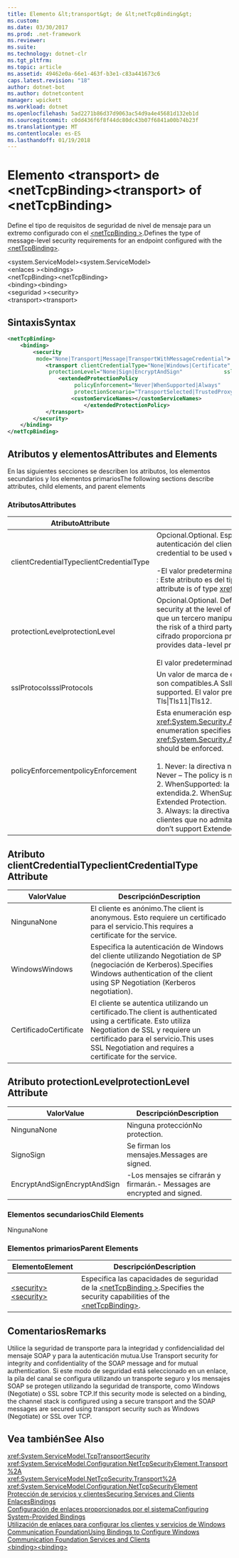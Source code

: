 ```yaml
---
title: Elemento &lt;transport&gt; de &lt;netTcpBinding&gt;
ms.custom: 
ms.date: 03/30/2017
ms.prod: .net-framework
ms.reviewer: 
ms.suite: 
ms.technology: dotnet-clr
ms.tgt_pltfrm: 
ms.topic: article
ms.assetid: 49462e0a-66e1-463f-b3e1-c83a441673c6
caps.latest.revision: "18"
author: dotnet-bot
ms.author: dotnetcontent
manager: wpickett
ms.workload: dotnet
ms.openlocfilehash: 5ad2271b86d37d9063ac54d9a4e45681d132eb1d
ms.sourcegitcommit: c0dd436f6f8f44dc80dc43b07f6841a00b74b23f
ms.translationtype: MT
ms.contentlocale: es-ES
ms.lasthandoff: 01/19/2018
---
```

# <a name="lttransportgt-of-ltnettcpbindinggt"></a><span data-ttu-id="80563-102">Elemento &lt;transport&gt; de &lt;netTcpBinding&gt;</span><span class="sxs-lookup"><span data-stu-id="80563-102">&lt;transport&gt; of &lt;netTcpBinding&gt;</span></span>
<span data-ttu-id="80563-103">Define el tipo de requisitos de seguridad de nivel de mensaje para un extremo configurado con el [ \<netTcpBinding >](../../../../../docs/framework/configure-apps/file-schema/wcf/nettcpbinding.md).</span><span class="sxs-lookup"><span data-stu-id="80563-103">Defines the type of message-level security requirements for an endpoint configured with the [\<netTcpBinding>](../../../../../docs/framework/configure-apps/file-schema/wcf/nettcpbinding.md).</span></span>  
  
 <span data-ttu-id="80563-104">\<system.ServiceModel></span><span class="sxs-lookup"><span data-stu-id="80563-104">\<system.ServiceModel></span></span>  
<span data-ttu-id="80563-105">\<enlaces ></span><span class="sxs-lookup"><span data-stu-id="80563-105">\<bindings></span></span>  
<span data-ttu-id="80563-106">\<netTcpBinding></span><span class="sxs-lookup"><span data-stu-id="80563-106">\<netTcpBinding></span></span>  
<span data-ttu-id="80563-107">\<binding></span><span class="sxs-lookup"><span data-stu-id="80563-107">\<binding></span></span>  
<span data-ttu-id="80563-108">\<seguridad ></span><span class="sxs-lookup"><span data-stu-id="80563-108">\<security></span></span>  
<span data-ttu-id="80563-109">\<transport></span><span class="sxs-lookup"><span data-stu-id="80563-109">\<transport></span></span>  
  
## <a name="syntax"></a><span data-ttu-id="80563-110">Sintaxis</span><span class="sxs-lookup"><span data-stu-id="80563-110">Syntax</span></span>  
  
```xml  
<netTcpBinding>  
    <binding>  
        <security  
         mode="None|Transport|Message|TransportWithMessageCredential">  
            <transport clientCredentialType="None|Windows|Certificate"  
             protectionLevel="None|Sign|EncryptAndSign"             sslProtocols="Tls|Tls11|Tls12">  
                <extendedProtectionPolicy  
                     policyEnforcement="Never|WhenSupported|Always"  
                     protectionScenario="TransportSelected|TrustedProxy">  
                    <customServiceNames></customServiceNames>  
                        </extendedProtectionPolicy>  
            </transport>  
        </security>  
    </binding>  
</netTcpBinding>  
```  
  
## <a name="attributes-and-elements"></a><span data-ttu-id="80563-111">Atributos y elementos</span><span class="sxs-lookup"><span data-stu-id="80563-111">Attributes and Elements</span></span>  
 <span data-ttu-id="80563-112">En las siguientes secciones se describen los atributos, los elementos secundarios y los elementos primarios</span><span class="sxs-lookup"><span data-stu-id="80563-112">The following sections describe attributes, child elements, and parent elements</span></span>  
  
### <a name="attributes"></a><span data-ttu-id="80563-113">Atributos</span><span class="sxs-lookup"><span data-stu-id="80563-113">Attributes</span></span>  
  
|<span data-ttu-id="80563-114">Atributo</span><span class="sxs-lookup"><span data-stu-id="80563-114">Attribute</span></span>|<span data-ttu-id="80563-115">Descripción</span><span class="sxs-lookup"><span data-stu-id="80563-115">Description</span></span>|  
|---------------|-----------------|  
|<span data-ttu-id="80563-116">clientCredentialType</span><span class="sxs-lookup"><span data-stu-id="80563-116">clientCredentialType</span></span>|<span data-ttu-id="80563-117">Opcional.</span><span class="sxs-lookup"><span data-stu-id="80563-117">Optional.</span></span> <span data-ttu-id="80563-118">Especifica el tipo de credenciales que se van a usar al realizar la autenticación del cliente mediante seguridad de transporte.</span><span class="sxs-lookup"><span data-stu-id="80563-118">Specifies the type of credential to be used when performing client authentication using Transport security.</span></span><br /><br /> <span data-ttu-id="80563-119">-El valor predeterminado es `Windows`.</span><span class="sxs-lookup"><span data-stu-id="80563-119">-   The default value is `Windows`.</span></span><br /><span data-ttu-id="80563-120">: Este atributo es del tipo <xref:System.ServiceModel.TcpClientCredentialType>.</span><span class="sxs-lookup"><span data-stu-id="80563-120">-   This attribute is of type <xref:System.ServiceModel.TcpClientCredentialType>.</span></span>|  
|<span data-ttu-id="80563-121">protectionLevel</span><span class="sxs-lookup"><span data-stu-id="80563-121">protectionLevel</span></span>|<span data-ttu-id="80563-122">Opcional.</span><span class="sxs-lookup"><span data-stu-id="80563-122">Optional.</span></span> <span data-ttu-id="80563-123">Define la seguridad en el nivel del transporte del TCP.</span><span class="sxs-lookup"><span data-stu-id="80563-123">Defines security at the level of the TCP transport.</span></span> <span data-ttu-id="80563-124">Al firmar los mensajes se reduce el riesgo de que un tercero manipule el mensaje mientras se transfiere.</span><span class="sxs-lookup"><span data-stu-id="80563-124">Signing messages mitigates the risk of a third party tampering with the message while it is being transferred.</span></span> <span data-ttu-id="80563-125">El cifrado proporciona privacidad de nivel de datos durante el transporte.</span><span class="sxs-lookup"><span data-stu-id="80563-125">Encryption provides data-level privacy during transport.</span></span><br /><br /> <span data-ttu-id="80563-126">El valor predeterminado es `EncryptAndSign`.</span><span class="sxs-lookup"><span data-stu-id="80563-126">The default value is `EncryptAndSign`.</span></span>|  
|<span data-ttu-id="80563-127">sslProtocols</span><span class="sxs-lookup"><span data-stu-id="80563-127">sslProtocols</span></span>|<span data-ttu-id="80563-128">Un valor de marca de enumeración de SslProtocols que especifica qué SslProtocols son compatibles.</span><span class="sxs-lookup"><span data-stu-id="80563-128">A SslProtocols enum flag value that specifies which SslProtocols are supported.</span></span> <span data-ttu-id="80563-129">El valor predeterminado es Tls &#124; Tls11 &#124; Tls12.</span><span class="sxs-lookup"><span data-stu-id="80563-129">The default is Tls&#124;Tls11&#124;Tls12.</span></span>|  
|<span data-ttu-id="80563-130">policyEnforcement</span><span class="sxs-lookup"><span data-stu-id="80563-130">policyEnforcement</span></span>|<span data-ttu-id="80563-131">Esta enumeración especifica cuándo se debe aplicar <xref:System.Security.Authentication.ExtendedProtection.ExtendedProtectionPolicy>.</span><span class="sxs-lookup"><span data-stu-id="80563-131">This enumeration specifies when the <xref:System.Security.Authentication.ExtendedProtection.ExtendedProtectionPolicy> should be enforced.</span></span><br /><br /> <span data-ttu-id="80563-132">1.  Never: la directiva nunca se aplica (la protección extendida está deshabilitada).</span><span class="sxs-lookup"><span data-stu-id="80563-132">1.  Never – The policy is never enforced (Extended Protection is disabled).</span></span><br /><span data-ttu-id="80563-133">2.  WhenSupported: la directiva solamente se aplica si el cliente admite la protección extendida.</span><span class="sxs-lookup"><span data-stu-id="80563-133">2.  WhenSupported – The policy is enforced only if the client supports Extended Protection.</span></span><br /><span data-ttu-id="80563-134">3.  Always: la directiva siempre se aplica.</span><span class="sxs-lookup"><span data-stu-id="80563-134">3.  Always – The policy is always enforced.</span></span> <span data-ttu-id="80563-135">Los clientes que no admitan la protección extendida no podrán autenticarse.</span><span class="sxs-lookup"><span data-stu-id="80563-135">Clients which don’t support Extended Protection will fail to authenticate.</span></span>|  
  
## <a name="clientcredentialtype-attribute"></a><span data-ttu-id="80563-136">Atributo clientCredentialType</span><span class="sxs-lookup"><span data-stu-id="80563-136">clientCredentialType Attribute</span></span>  
  
|<span data-ttu-id="80563-137">Valor</span><span class="sxs-lookup"><span data-stu-id="80563-137">Value</span></span>|<span data-ttu-id="80563-138">Descripción</span><span class="sxs-lookup"><span data-stu-id="80563-138">Description</span></span>|  
|-----------|-----------------|  
|<span data-ttu-id="80563-139">Ninguna</span><span class="sxs-lookup"><span data-stu-id="80563-139">None</span></span>|<span data-ttu-id="80563-140">El cliente es anónimo.</span><span class="sxs-lookup"><span data-stu-id="80563-140">The client is anonymous.</span></span> <span data-ttu-id="80563-141">Esto requiere un certificado para el servicio.</span><span class="sxs-lookup"><span data-stu-id="80563-141">This requires a certificate for the service.</span></span>|  
|<span data-ttu-id="80563-142">Windows</span><span class="sxs-lookup"><span data-stu-id="80563-142">Windows</span></span>|<span data-ttu-id="80563-143">Especifica la autenticación de Windows del cliente utilizando Negotiation de SP (negociación de Kerberos).</span><span class="sxs-lookup"><span data-stu-id="80563-143">Specifies Windows authentication of the client using SP Negotiation (Kerberos negotiation).</span></span>|  
|<span data-ttu-id="80563-144">Certificado</span><span class="sxs-lookup"><span data-stu-id="80563-144">Certificate</span></span>|<span data-ttu-id="80563-145">El cliente se autentica utilizando un certificado.</span><span class="sxs-lookup"><span data-stu-id="80563-145">The client is authenticated using a certificate.</span></span> <span data-ttu-id="80563-146">Esto utiliza Negotiation de SSL y requiere un certificado para el servicio.</span><span class="sxs-lookup"><span data-stu-id="80563-146">This uses SSL Negotiation and requires a certificate for the service.</span></span>|  
  
## <a name="protectionlevel-attribute"></a><span data-ttu-id="80563-147">Atributo protectionLevel</span><span class="sxs-lookup"><span data-stu-id="80563-147">protectionLevel Attribute</span></span>  
  
|<span data-ttu-id="80563-148">Valor</span><span class="sxs-lookup"><span data-stu-id="80563-148">Value</span></span>|<span data-ttu-id="80563-149">Descripción</span><span class="sxs-lookup"><span data-stu-id="80563-149">Description</span></span>|  
|-----------|-----------------|  
|<span data-ttu-id="80563-150">Ninguna</span><span class="sxs-lookup"><span data-stu-id="80563-150">None</span></span>|<span data-ttu-id="80563-151">Ninguna protección</span><span class="sxs-lookup"><span data-stu-id="80563-151">No protection.</span></span>|  
|<span data-ttu-id="80563-152">Signo</span><span class="sxs-lookup"><span data-stu-id="80563-152">Sign</span></span>|<span data-ttu-id="80563-153">Se firman los mensajes.</span><span class="sxs-lookup"><span data-stu-id="80563-153">Messages are signed.</span></span>|  
|<span data-ttu-id="80563-154">EncryptAndSign</span><span class="sxs-lookup"><span data-stu-id="80563-154">EncryptAndSign</span></span>|<span data-ttu-id="80563-155">-Los mensajes se cifrarán y firmarán.</span><span class="sxs-lookup"><span data-stu-id="80563-155">-   Messages are encrypted and signed.</span></span>|  
  
### <a name="child-elements"></a><span data-ttu-id="80563-156">Elementos secundarios</span><span class="sxs-lookup"><span data-stu-id="80563-156">Child Elements</span></span>  
 <span data-ttu-id="80563-157">Ninguna</span><span class="sxs-lookup"><span data-stu-id="80563-157">None</span></span>  
  
### <a name="parent-elements"></a><span data-ttu-id="80563-158">Elementos primarios</span><span class="sxs-lookup"><span data-stu-id="80563-158">Parent Elements</span></span>  
  
|<span data-ttu-id="80563-159">Elemento</span><span class="sxs-lookup"><span data-stu-id="80563-159">Element</span></span>|<span data-ttu-id="80563-160">Descripción</span><span class="sxs-lookup"><span data-stu-id="80563-160">Description</span></span>|  
|-------------|-----------------|  
|[<span data-ttu-id="80563-161">\<security></span><span class="sxs-lookup"><span data-stu-id="80563-161">\<security></span></span>](../../../../../docs/framework/configure-apps/file-schema/wcf/security-of-nettcpbinding.md)|<span data-ttu-id="80563-162">Especifica las capacidades de seguridad de la [ \<netTcpBinding >](../../../../../docs/framework/configure-apps/file-schema/wcf/nettcpbinding.md).</span><span class="sxs-lookup"><span data-stu-id="80563-162">Specifies the security capabilities of the [\<netTcpBinding>](../../../../../docs/framework/configure-apps/file-schema/wcf/nettcpbinding.md).</span></span>|  
  
## <a name="remarks"></a><span data-ttu-id="80563-163">Comentarios</span><span class="sxs-lookup"><span data-stu-id="80563-163">Remarks</span></span>  
 <span data-ttu-id="80563-164">Utilice la seguridad de transporte para la integridad y confidencialidad del mensaje SOAP y para la autenticación mutua.</span><span class="sxs-lookup"><span data-stu-id="80563-164">Use Transport security for integrity and confidentiality of the SOAP message and for mutual authentication.</span></span> <span data-ttu-id="80563-165">Si este modo de seguridad está seleccionado en un enlace, la pila del canal se configura utilizando un transporte seguro y los mensajes SOAP se protegen utilizando la seguridad de transporte, como Windows (Negotiate) o SSL sobre TCP.</span><span class="sxs-lookup"><span data-stu-id="80563-165">If this security mode is selected on a binding, the channel stack is configured using a secure transport and the SOAP messages are secured using transport security such as Windows (Negotiate) or SSL over TCP.</span></span>  
  
## <a name="see-also"></a><span data-ttu-id="80563-166">Vea también</span><span class="sxs-lookup"><span data-stu-id="80563-166">See Also</span></span>  
 <xref:System.ServiceModel.TcpTransportSecurity>  
 <xref:System.ServiceModel.Configuration.NetTcpSecurityElement.Transport%2A>  
 <xref:System.ServiceModel.NetTcpSecurity.Transport%2A>  
 <xref:System.ServiceModel.Configuration.NetTcpSecurityElement>  
 [<span data-ttu-id="80563-167">Protección de servicios y clientes</span><span class="sxs-lookup"><span data-stu-id="80563-167">Securing Services and Clients</span></span>](../../../../../docs/framework/wcf/feature-details/securing-services-and-clients.md)  
 [<span data-ttu-id="80563-168">Enlaces</span><span class="sxs-lookup"><span data-stu-id="80563-168">Bindings</span></span>](../../../../../docs/framework/wcf/bindings.md)  
 [<span data-ttu-id="80563-169">Configuración de enlaces proporcionados por el sistema</span><span class="sxs-lookup"><span data-stu-id="80563-169">Configuring System-Provided Bindings</span></span>](../../../../../docs/framework/wcf/feature-details/configuring-system-provided-bindings.md)  
 [<span data-ttu-id="80563-170">Utilización de enlaces para configurar los clientes y servicios de Windows Communication Foundation</span><span class="sxs-lookup"><span data-stu-id="80563-170">Using Bindings to Configure Windows Communication Foundation Services and Clients</span></span>](http://msdn.microsoft.com/library/bd8b277b-932f-472f-a42a-b02bb5257dfb)  
 [<span data-ttu-id="80563-171">\<binding></span><span class="sxs-lookup"><span data-stu-id="80563-171">\<binding></span></span>](../../../../../docs/framework/misc/binding.md)
